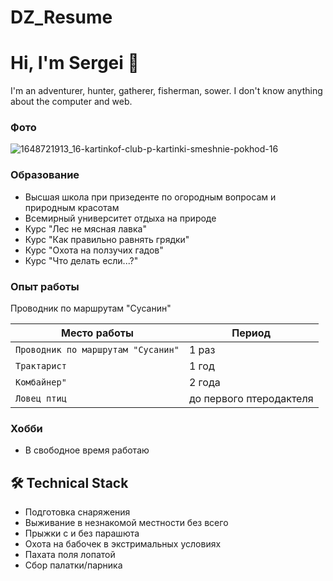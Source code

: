 # DZ_Resume
# Hi, I'm Sergei 👋
I'm an adventurer, hunter, gatherer, fisherman, sower. I don't know anything about the computer and web.
### Фото
![1648721913_16-kartinkof-club-p-kartinki-smeshnie-pokhod-16](https://github.com/Bel9k/DZ_Resume/assets/75277745/b6b97aba-c40f-4a97-b27b-bc3b864fef04)

### Образование
*   Высшая школа при призеденте по огородным вопросам и природным красотам
*   Всемирный университет отдыха на природе
*   Курс "Лес не мясная лавка"
*   Курс "Как правильно равнять грядки" 
*   Курс "Охота на ползучих гадов"
*   Курс "Что делать если...?"

### Опыт работы

Проводник по маршрутам "Сусанин"




| Место работы | Период |
| --- | --- |
| `Проводник по маршрутам "Сусанин"` | 1 раз |
| `Трактарист` | 1 год |
| `Комбайнер"` | 2 года |
| `Ловец птиц` | до первого птеродактеля|

### Хобби
*   В свободное время работаю  

## 🛠 Technical Stack
*   Подготовка снаряжения 
*   Выживание в незнакомой местности без всего
*   Прыжки с и без парашюта
*   Охота на бабочек в экстримальных условиях
*   Пахата поля лопатой
*   Сбор палатки/парника



